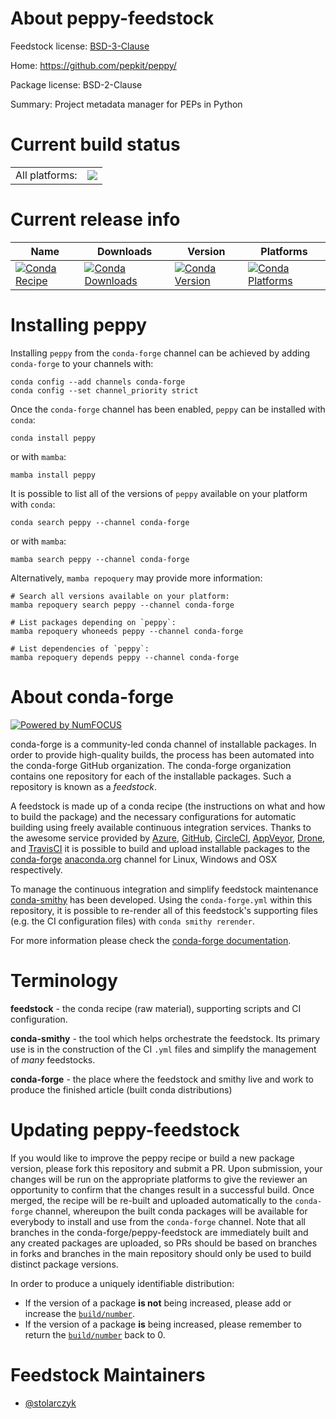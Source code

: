 About peppy-feedstock
=====================

Feedstock license: [BSD-3-Clause](https://github.com/conda-forge/peppy-feedstock/blob/main/LICENSE.txt)

Home: https://github.com/pepkit/peppy/

Package license: BSD-2-Clause

Summary: Project metadata manager for PEPs in Python

Current build status
====================


<table><tr><td>All platforms:</td>
    <td>
      <a href="https://dev.azure.com/conda-forge/feedstock-builds/_build/latest?definitionId=10430&branchName=main">
        <img src="https://dev.azure.com/conda-forge/feedstock-builds/_apis/build/status/peppy-feedstock?branchName=main">
      </a>
    </td>
  </tr>
</table>

Current release info
====================

| Name | Downloads | Version | Platforms |
| --- | --- | --- | --- |
| [![Conda Recipe](https://img.shields.io/badge/recipe-peppy-green.svg)](https://anaconda.org/conda-forge/peppy) | [![Conda Downloads](https://img.shields.io/conda/dn/conda-forge/peppy.svg)](https://anaconda.org/conda-forge/peppy) | [![Conda Version](https://img.shields.io/conda/vn/conda-forge/peppy.svg)](https://anaconda.org/conda-forge/peppy) | [![Conda Platforms](https://img.shields.io/conda/pn/conda-forge/peppy.svg)](https://anaconda.org/conda-forge/peppy) |

Installing peppy
================

Installing `peppy` from the `conda-forge` channel can be achieved by adding `conda-forge` to your channels with:

```
conda config --add channels conda-forge
conda config --set channel_priority strict
```

Once the `conda-forge` channel has been enabled, `peppy` can be installed with `conda`:

```
conda install peppy
```

or with `mamba`:

```
mamba install peppy
```

It is possible to list all of the versions of `peppy` available on your platform with `conda`:

```
conda search peppy --channel conda-forge
```

or with `mamba`:

```
mamba search peppy --channel conda-forge
```

Alternatively, `mamba repoquery` may provide more information:

```
# Search all versions available on your platform:
mamba repoquery search peppy --channel conda-forge

# List packages depending on `peppy`:
mamba repoquery whoneeds peppy --channel conda-forge

# List dependencies of `peppy`:
mamba repoquery depends peppy --channel conda-forge
```


About conda-forge
=================

[![Powered by
NumFOCUS](https://img.shields.io/badge/powered%20by-NumFOCUS-orange.svg?style=flat&colorA=E1523D&colorB=007D8A)](https://numfocus.org)

conda-forge is a community-led conda channel of installable packages.
In order to provide high-quality builds, the process has been automated into the
conda-forge GitHub organization. The conda-forge organization contains one repository
for each of the installable packages. Such a repository is known as a *feedstock*.

A feedstock is made up of a conda recipe (the instructions on what and how to build
the package) and the necessary configurations for automatic building using freely
available continuous integration services. Thanks to the awesome service provided by
[Azure](https://azure.microsoft.com/en-us/services/devops/), [GitHub](https://github.com/),
[CircleCI](https://circleci.com/), [AppVeyor](https://www.appveyor.com/),
[Drone](https://cloud.drone.io/welcome), and [TravisCI](https://travis-ci.com/)
it is possible to build and upload installable packages to the
[conda-forge](https://anaconda.org/conda-forge) [anaconda.org](https://anaconda.org/)
channel for Linux, Windows and OSX respectively.

To manage the continuous integration and simplify feedstock maintenance
[conda-smithy](https://github.com/conda-forge/conda-smithy) has been developed.
Using the ``conda-forge.yml`` within this repository, it is possible to re-render all of
this feedstock's supporting files (e.g. the CI configuration files) with ``conda smithy rerender``.

For more information please check the [conda-forge documentation](https://conda-forge.org/docs/).

Terminology
===========

**feedstock** - the conda recipe (raw material), supporting scripts and CI configuration.

**conda-smithy** - the tool which helps orchestrate the feedstock.
                   Its primary use is in the construction of the CI ``.yml`` files
                   and simplify the management of *many* feedstocks.

**conda-forge** - the place where the feedstock and smithy live and work to
                  produce the finished article (built conda distributions)


Updating peppy-feedstock
========================

If you would like to improve the peppy recipe or build a new
package version, please fork this repository and submit a PR. Upon submission,
your changes will be run on the appropriate platforms to give the reviewer an
opportunity to confirm that the changes result in a successful build. Once
merged, the recipe will be re-built and uploaded automatically to the
`conda-forge` channel, whereupon the built conda packages will be available for
everybody to install and use from the `conda-forge` channel.
Note that all branches in the conda-forge/peppy-feedstock are
immediately built and any created packages are uploaded, so PRs should be based
on branches in forks and branches in the main repository should only be used to
build distinct package versions.

In order to produce a uniquely identifiable distribution:
 * If the version of a package **is not** being increased, please add or increase
   the [``build/number``](https://docs.conda.io/projects/conda-build/en/latest/resources/define-metadata.html#build-number-and-string).
 * If the version of a package **is** being increased, please remember to return
   the [``build/number``](https://docs.conda.io/projects/conda-build/en/latest/resources/define-metadata.html#build-number-and-string)
   back to 0.

Feedstock Maintainers
=====================

* [@stolarczyk](https://github.com/stolarczyk/)

